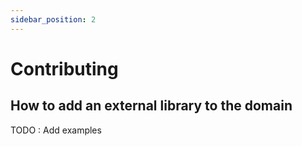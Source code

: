 ```yaml
---
sidebar_position: 2
---
```


# Contributing

## How to add an external library to the domain

TODO : Add examples